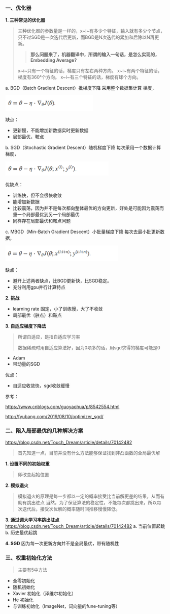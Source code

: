 ### 一、优化器

**1. 三种常见的优化器**

> 三种优化器的参数量是一样的，x~i~有多少个特征，输入就有多少个节点，只不过SGD是一次迭代后更新，而BGD是N次迭代的累加和后除以N再更新。
>
> > **那么问题来了，机器翻译中，所谓的输入一句话，是怎么实现的，Embedding Average?**
>
> x~i~只有一个特征的话，梯度只有左右两种方向。
> x~i~有两个特征的话，梯度有360°个方向。
> x~i~有三个特征的话，梯度有球个方向。



a. BGD（Batch Gradient Descent）批梯度下降
采用整个数据集计算 梯度，

![](BGD.png)

缺点：

- 更新慢，不能增加新数据实时更新数据
- 局部最优，鞍点

b. SGD（Stochastic Gradient Descent）随机梯度下降
每次采用一个数据计算梯度，

![](SGD.png)

优缺点：

- 训练快，但不会很快收敛
- 能增加新数据
- 比较震荡，因为并不是每次都向整体最优的方向更新，好处是可能因为震荡而重一个局部最优到另一个局部最优
- 同样存在局部最优和鞍点问题

c. MBGD（Min-Batch Gradient Descent）小批量梯度下降
每次去最小批更新数据，

![](MBGD.png)

缺点：

- 避开上述两者缺点，比BGD更新快，比SGD稳定。
- 充分利用gpu并行计算特点

**2. 挑战**

- learning rate 固定，小了训练慢，大了不收敛
- 局部最优（驻点）和鞍点

**3. 自适应梯度下降法**

> 所谓自适应，是指自适应学习率
>
> 数据稀疏时用自适应算法好，因为0项多的话，用sgd求得的梯度可能是0

- Adam
- 带动量的SGD

优点：

- 自适应收敛快，sgd收敛缓慢

参考：

https://www.cnblogs.com/guoyaohua/p/8542554.html

http://fyubang.com/2019/08/10/optimizer_sgd/
     

### 二、陷入局部最优的几种解决方案

https://blog.csdn.net/Touch_Dream/article/details/70142482

> 首先知道一点，目前并没有什么方法能够保证找到非凸函数的全局最优解

**1. 设置不同的初始权重**

> 即改变起始位置

**2. 模拟退火**
> 模拟退火的原理是每一步都以一定的概率接受比当前解更差的结果，从而有助有跳出驻点
> 当然，为了保证算法的稳定性，不能每次都跳出来，所以每次迭代后，接受次优解的概率随时间推移慢慢降低。

**3. 通过调大学习率跳出驻点**
https://blog.csdn.net/Touch_Dream/article/details/70142482
a. 当前位置起跳
b. 历史最优起跳

**4. SGD**
因为每一次更新方向并不是全局最优，带有随机性



### 三、权重初始化方法

> 主要有5中方法

- 全零初始化
- 随机初始化
- Xavier 初始化（泽维尔初始化）
- He 初始化
- 与训练初始化（ImageNet，词向量的fune-tuning等）

